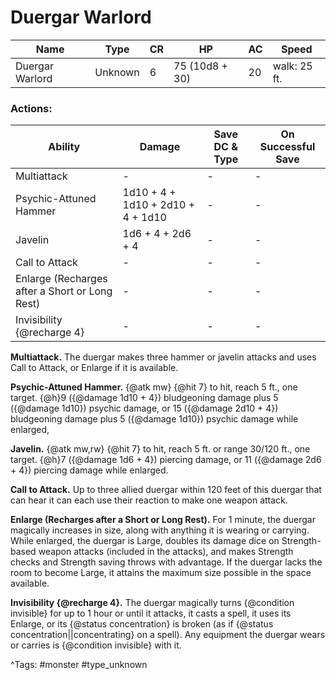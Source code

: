 # Duergar Warlord

| Name | Type | CR | HP | AC | Speed |
|------|------|----|----|----|-------|
| Duergar Warlord | Unknown | 6 | 75 (10d8 + 30) | 20 | walk: 25 ft. |

### Actions:

| Ability | Damage | Save DC & Type | On Successful Save |
|---------|--------|----------------|--------------------|
| Multiattack | - | - | - |
| Psychic-Attuned Hammer | 1d10 + 4 + 1d10 + 2d10 + 4 + 1d10 | - | - |
| Javelin | 1d6 + 4 + 2d6 + 4 | - | - |
| Call to Attack | - | - | - |
| Enlarge (Recharges after a Short or Long Rest) | - | - | - |
| Invisibility {@recharge 4} | - | - | - |


**Multiattack.** The duergar makes three hammer or javelin attacks and uses Call to Attack, or Enlarge if it is available.

**Psychic-Attuned Hammer.** {@atk mw} {@hit 7} to hit, reach 5 ft., one target. {@h}9 ({@damage 1d10 + 4}) bludgeoning damage plus 5 ({@damage 1d10}) psychic damage, or 15 ({@damage 2d10 + 4}) bludgeoning damage plus 5 ({@damage 1d10}) psychic damage while enlarged,

**Javelin.** {@atk mw,rw} {@hit 7} to hit, reach 5 ft. or range 30/120 ft., one target. {@h}7 ({@damage 1d6 + 4}) piercing damage, or 11 ({@damage 2d6 + 4}) piercing damage while enlarged.

**Call to Attack.** Up to three allied duergar within 120 feet of this duergar that can hear it can each use their reaction to make one weapon attack.

**Enlarge (Recharges after a Short or Long Rest).** For 1 minute, the duergar magically increases in size, along with anything it is wearing or carrying. While enlarged, the duergar is Large, doubles its damage dice on Strength-based weapon attacks (included in the attacks), and makes Strength checks and Strength saving throws with advantage. If the duergar lacks the room to become Large, it attains the maximum size possible in the space available.

**Invisibility {@recharge 4}.** The duergar magically turns {@condition invisible} for up to 1 hour or until it attacks, it casts a spell, it uses its Enlarge, or its {@status concentration} is broken (as if {@status concentration||concentrating} on a spell). Any equipment the duergar wears or carries is {@condition invisible} with it.

^Tags: #monster #type_unknown